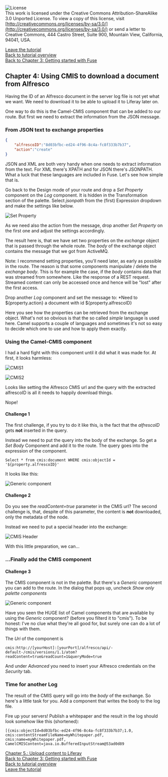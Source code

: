 ![License](img/cc-by-sa-88x31.png)<br>
This work is licensed under the Creative Commons Attribution-ShareAlike 3.0 Unported License. To view a copy of this license, visit [http://creativecommons.org/licenses/by-sa/3.0/](http://creativecommons.org/licenses/by-sa/3.0/) or send a letter to Creative Commons, 444 Castro Street, Suite 900, Mountain View, California, 94041, USA.

[Leave the tutorial](../index.md)<br>
[Back to tutorial overview](index.md)<br>
[Back to Chapter 3: Getting started with Fuse](getting_started_fuse.md)

## Chapter 4: Using CMIS to download a document from Alfresco
Having the ID of an Alfresco document in the server log file is not yet what we want. We need to download it to be able to upload it to Liferay later on.

One way to do this is the Camel-CMIS component that can be added to our route. 
But first we need to extract the information from the JSON message.

### From JSON text to exchange properties
```json
{
	"alfrescoID":"8d03bfbc-ed24-4f96-8c4a-fc8f333b7b37",
	"action":"create"
}
```

JSON and XML are both very handy when one needs to extract information from the text. For XML there's XPATH and for JSON there's JSONPATH. What a luck that these languages are included in Fuse. Let's see how simple that is.

Go back to the Design mode of your route and drop a *Set Property* component on the *Log* component. It is hidden in the Transformation section of the palette. Select *jsonpath* from the (first) Expression dropdown and make the settings like below.

![Set Property](img/fuse_setProperty_simple.png)

As we need also the action from the message, drop another *Set Property* on the first one and adjust the settings accordingly.

The result here is, that we have set two properties on the *exchange* object that is passed through the whole route. The *body* of the exchange object contains the message that we got from ActiveMQ.

Note: I recommend setting properties, you'll need later, as early as possible in the route. The reason is that some components manipulate / delete the *exchange body*. This is for example the case, if the *body* contains data that was streamed from somewhere. Like the response of a REST request. Streamed content can only be accessed once and hence will be "lost" after the first access.

Drop another *Log* component and set the message to:
*Need to ${property.action} a document with id  ${property.alfrescoID}

Here you see how the properties can be retrieved from the exchange object. What's not so obvious is that the so called *simple* language is used here. Camel supports a couple of languages and sometimes it's not so easy to decide which one to use and how to apply them exactly.

### Using the Camel-CMIS component
I had a hard fight with this component until it did what it was made for. At first, it looks harmless:

![CMIS1](img/fuse_cmis1.png)

![CMIS2](img/fuse_cmis2.png)

Looks like setting the Alfresco CMIS url and the query with the extracted alfrescoID is all it needs to happily download things.

Nope!

#### Challenge 1
The first challenge, if you try to do it like this, is the fact that the *alfrescoID* gets **not** inserted in the query.

Instead we need to put the query into the body of the exchange. So get a *Set Body* Component and add it to the route. The query goes into the expression of the component.

```
Select * from cmis:document WHERE cmis:objectId = '${property.alfrescoID}'
```
It looks like this:

![Generic component](img/fuse_setBody_cmis_query.png)

#### Challenge 2
Do you see the *readContent=true* parameter in the CMIS url? The second challenge is, that, despite of this parameter, the content is **not** downloaded, only the metadata of the node.

Instead we need to put a special header into the exchange:

![CMIS Header](img/fuse_cmis_header.png)

With this little preparation, we can...

### ...Finally add the CMIS component

#### Challenge 3
The CMIS component is not in the palette. 
But there's a *Generic* component you can add to the route. In the dialog that pops up, uncheck *Show only palette components* 

![Generic component](img/fuse_generic_component.png)

Have you seen the HUGE list of Camel components that are available by using the *Generic* component? (before you filterd it to "cmis"). To be honest: I've no clue what they're all good for, but surely one can do a lot of things with them.

The *Uri* of the component is
```
cmis:http://[yourHost]:[yourPort]/alfresco/api/-default-/cmis/versions/1.1/atom?readContent=true&readCount=1&queryMode=true
```
And under *Advanced* you need to insert your Alfresco credentials on the *Security* tab.

### Time for another Log
The result of the CMIS query will go into the *body* of the exchange. So here's a little task for you. Add a component that writes the body to the log file. 

Fire up your servers! Publish a whitepaper and the result in the log should look somehow like this (shortened):
```
[{cmis:objectId=8d03bfbc-ed24-4f96-8c4a-fc8f333b7b37;1.0, 
cmis:contentStreamFileName=myWhitepaper.pdf, 
cmis:name=myWhitepaper.pdf, 
CamelCMISContent=java.io.BufferedInputStream@53ad0d89
```

[Chapter 5.: Upload content to Liferay](upload_content_liferay.md)<br>
[Back to Chapter 3: Getting started with Fuse](getting_started_fuse.md)<br>
[Back to tutorial overview](index.md)<br>
[Leave the tutorial](../index.md)
